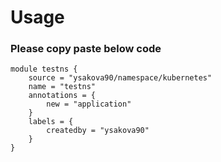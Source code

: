 # Usage

### Please copy paste below code
```
module testns {
    source = "ysakova90/namespace/kubernetes"
    name = "testns"
    annotations = {
        new = "application"
    }
    labels = {
        createdby = "ysakova90"
    }
}